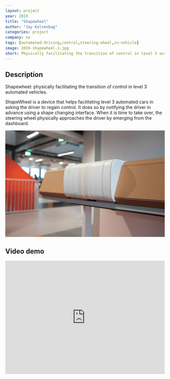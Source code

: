 ```yaml
---
layout: project
year: 2019
title: "Shapewheel"
author: "Jay Kolvenbag"
categories: project
company: na
tags: [automated-driving,control,steering-wheel,in-vehicle]
image: 2019-shapewheel-1.jpg
short: Physically facilitating the transition of control in level 3 automated vehicles.
---
```


## Description
Shapewheel: physically facilitating the transition of control in level 3 automated vehicles.

ShapeWheel is a device that helps facilitating level 3 automated cars in asking the driver to regain control. It does so by notifying the driver in advance using a shape changing interface. When it is time to take over, the steering wheel physically approaches the driver by emerging from the dashboard.

<div class="project-image">
  <img src="/assets/img/2019-shapewheel-2.jpg">
</div>

## Video demo
<iframe style="display:inline-block; border:0px solid #FFF; width: 100%; height: 358px" src="https://www.youtube.com/embed/jS87ixTveIA?playlist=jS87ixTveIA&loop=1&autoplay=1&mute=1" frameborder="0" allowfullscreen></iframe>
